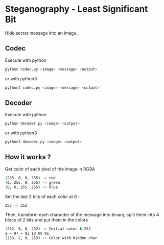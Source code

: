 # Steganography - Least Significant Bit

Hide secret message into an image.

## Codec

Execute with python
```bash
python codec.py <image> <message> <output>
```
or with python3
```bash
python3 codec.py <image> <message> <output>
```

## Decoder

Execute with python
```bash
python decoder.py <image> <output>
```
or with python3
```bash
python3 decoder.py <image> <output>
```

## How it works ?

Get color of each pixel of the image in RGBA
```bash
(255, 0, 0, 255) -> red
(0, 255, 0, 255) -> green
(0, 0, 255, 255) -> blue
```
Set the last 2 bits of each color at 0 : 
```bash
255 -> 252
```
Then, transform each character of the message into binary, split them into 4 blocs of 2 bits and put them in the colors
```bash
(252, 0, 0, 252) -> Initial color & 252
a = 97 = 01 10 00 01
(253, 2, 0, 253) -> Color with hidden char
```